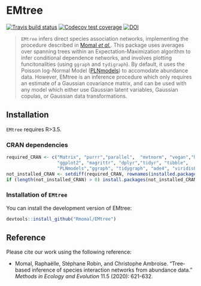 
<!-- README.md is generated from README.Rmd. Please edit that file -->

# EMtree

[![Travis build
status](https://travis-ci.org/Rmomal/EMtree.svg?branch=master)](https://travis-ci.org/Rmomal/EMtree)
[![Codecov test
coverage](https://codecov.io/gh/Rmomal/EMtree/branch/master/graph/badge.svg)](https://codecov.io/gh/Rmomal/EMtree?branch=master)
[![DOI](https://zenodo.org/badge/166967948.svg)](https://zenodo.org/badge/latestdoi/166967948)

> `EMtree` infers direct species association networks, implementing the
> procedure described in [Momal *et
> al.*](https://besjournals.onlinelibrary.wiley.com/doi/abs/10.1111/2041-210X.13380).
> This package uses averages over spanning trees within an
> Expectation-Maximization algorithm to infer conditional dependence
> networks, and involves plotting funcitonalities (using `ggraph` and
> `tydigraph`). By default, it uses the Poisson log-Normal Model
> ([PLNmodels](https://github.com/jchiquet/PLNmodels%3E)) to accomodate
> abundance data. However, EMtree is an inference procedure which only
> requires an estimate of a Gaussian covariance matrix, and can be used
> with any model which either use Gaussian latent variables, Gaussian
> copulas, or Gaussian data transformations.

## Installation

`EMtree` requires R\>3.5.

### CRAN dependencies

``` r
required_CRAN <- c("Matrix", "purrr","parallel",  "mvtnorm", "vegan","huge",
                   "ggplot2", "magrittr", "dplyr","tidyr", "tibble",
                   "PLNmodels","ggraph", "tidygraph", "ade4", "viridisLite")
not_installed_CRAN <- setdiff(required_CRAN, rownames(installed.packages()))
if (length(not_installed_CRAN) > 0) install.packages(not_installed_CRAN)
```

### Installation of `EMtree`

You can install the development version of EMtree:

``` r
devtools::install_github("Rmomal/EMtree")
```

## Reference

Please cite our work using the following reference:

  - Momal, Raphaëlle, Stéphane Robin, and Christophe Ambroise.
    “Tree‐based inference of species interaction networks from
    abundance data.” *Methods in Ecology and Evolution* 11.5 (2020):
    621-632.
